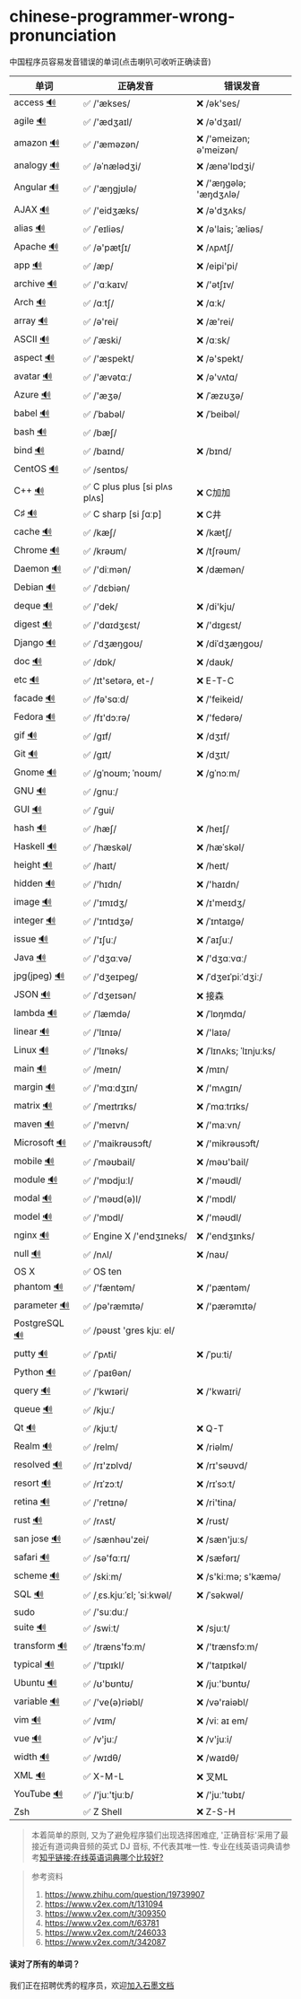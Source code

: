 # chinese-programmer-wrong-pronunciation

中国程序员容易发音错误的单词(点击喇叭可收听正确读音)

| 单词  | 正确发音 | 错误发音 |
| ---- | ------- | ------- |
| access [🔊](http://dict.youdao.com/dictvoice?audio=access&type=1) | ✅ /'ækses/ | ❌ /ək'ses/ |
| agile [🔊](http://dict.youdao.com/dictvoice?audio=agile&type=1) | ✅ /'ædʒaɪl/ | ❌ /ə'dʒaɪl/ |
| amazon [🔊](http://dict.youdao.com/dictvoice?audio=amazon&type=1) | ✅ /'æməzən/ | ❌ /'əmeizən; ə'meizən/ |
| analogy [🔊](http://dict.youdao.com/dictvoice?audio=analogy&type=1) | ✅ /əˈnælədʒi/ | ❌ /ænə'lɒdʒi/ |
| Angular [🔊](http://dict.youdao.com/dictvoice?audio=Angular&type=1) | ✅ /'æŋgjʊlə/ | ❌ /'æŋɡələ; 'æŋdʒʌlə/ |
| AJAX [🔊](http://dict.youdao.com/dictvoice?audio=AJAX&type=1) | ✅ /'eidʒæks/ | ❌ /ə'dʒʌks/ |
| alias [🔊](http://dict.youdao.com/dictvoice?audio=alias&type=2) | ✅ /ˈeɪliəs/| ❌ /ə'lais; ˈæliəs/ |
| Apache [🔊](http://dict.youdao.com/dictvoice?audio=Apache&type=1) | ✅ /ə'pætʃɪ/ | ❌ /ʌpʌtʃ/ |
| app [🔊](http://dict.youdao.com/dictvoice?audio=app&type=1) | ✅ /æp/ | ❌ /eipi'pi/|
| archive [🔊](http://dict.youdao.com/dictvoice?audio=archive&type=1) | ✅ /'ɑːkaɪv/ | ❌ /'ətʃɪv/ |
| Arch [🔊](http://dict.youdao.com/dictvoice?audio=arch&type=2) | ✅ /ɑːtʃ/ | ❌ /ɑːk/ |
| array [🔊](http://dict.youdao.com/dictvoice?audio=array&type=1) | ✅ /ə'rei/ | ❌ /æ'rei/ |
| ASCII [🔊](http://dict.youdao.com/dictvoice?audio=ascii&type=2) | ✅ /ˈæski/ | ❌ /ɑːsk/ |
| aspect [🔊](http://dict.youdao.com/dictvoice?audio=aspect&type=1) | ✅ /'æspekt/ | ❌ /ə'spekt/ |
| avatar [🔊](http://dict.youdao.com/dictvoice?audio=avatar&type=1) | ✅ /'ævətɑː/ | ❌ /ə'vʌtɑ/ |
| Azure [🔊](http://dict.youdao.com/dictvoice?audio=azure&type=1)| ✅ /'æʒə/ | ❌ /ˈæzʊʒə/ |
| babel [🔊](https://translate.google.cn/translate_tts?ie=UTF-8&q=babel&tl=en&total=1&idx=0&textlen=5&tk=632683.1038295&client=t&prev=input) | ✅ /ˈbabəl/ | ❌ /ˈbeibəl/ |
| bash [🔊](http://dict.youdao.com/dictvoice?audio=bash&type=2)| ✅ /bæʃ/ | |
| bind [🔊](http://dict.youdao.com/dictvoice?audio=bind&type=1) | ✅ /baɪnd/ | ❌ /bɪnd/ |
| CentOS [🔊](http://dict.youdao.com/dictvoice?audio=cache&type=2) | ✅ /sentɒs/ | |
| C++ [🔊](https://translate.google.cn/translate_tts?ie=UTF-8&q=C%2B%2B&tl=en&total=1&idx=0&textlen=3&tk=756760.916643&client=t&prev=input) | ✅ C plus plus [si plʌs plʌs] | ❌ C加加 |
| C♯ [🔊](https://translate.google.cn/translate_tts?ie=UTF-8&q=C%23&tl=en&total=1&idx=0&textlen=2&tk=583320.955939&client=t&prev=input) | ✅ C sharp [si ʃɑːp] | ❌ C井 |
| cache [🔊](http://dict.youdao.com/dictvoice?audio=cache&type=1) | ✅ /kæʃ/ | ❌ /kætʃ/ |
| Chrome [🔊](http://dict.youdao.com/dictvoice?audio=chrome&type=1) | ✅ /krəʊm/ | ❌ /tʃrəʊm/ |
| Daemon [🔊](http://dict.youdao.com/dictvoice?audio=Daemon&type=1) | ✅ /'diːmən/ | ❌ /dæmən/ |
| Debian [🔊](http://dict.youdao.com/dictvoice?audio=debian&type=2) | ✅ /ˈdɛbiən/ | |
| deque [🔊](http://dict.youdao.com/dictvoice?audio=deque&type=1) | ✅ /'dek/ | ❌ /di'kju/ |
| digest [🔊](http://dict.youdao.com/dictvoice?audio=digest&type=1) | ✅ /'dɑɪdʒɛst/ | ❌ /'dɪgɛst/ |
| Django [🔊](http://dict.youdao.com/dictvoice?audio=Django&type=1) | ✅ /ˈdʒæŋɡoʊ/ | ❌ /diˈdʒæŋɡoʊ/ |
| doc [🔊](http://dict.youdao.com/dictvoice?audio=doc&type=1) | ✅ /dɒk/| ❌ /daʊk/ |
| etc [🔊](http://dict.youdao.com/dictvoice?audio=etc&type=1) | ✅ /ɪt'setərə, et-/ | ❌ E-T-C |
| facade [🔊](http://dict.youdao.com/dictvoice?audio=facade&type=1) | ✅ /fə'sɑːd/| ❌ /'feikeid/ |
| Fedora [🔊](http://dict.youdao.com/dictvoice?audio=fedora&type=1) | ✅ /fɪ'dɔːrə/| ❌ /'fedərə/ |
| gif [🔊](upload.wikimedia.org/wikipedia/commons/2/2b/En-us-gif-1.ogg) | ✅ /ɡɪf/ | ❌ /dʒɪf/ |
| Git [🔊](http://dict.youdao.com/dictvoice?audio=git&type=1) | ✅ /ɡɪt/ | ❌ /dʒɪt/ |
| Gnome [🔊](http://dict.youdao.com/dictvoice?audio=gnome&type=1) | ✅ /ɡˈnoʊm; ˈnoʊm/ | ❌ /ɡˈnɔːm/ |
| GNU [🔊](https://upload.wikimedia.org/wikipedia/commons/2/24/En-gnu.ogg) | ✅ /gnuː/ | |
| GUI [🔊](http://dict.youdao.com/dictvoice?audio=GUI&type=1) | ✅ /ˈɡui/ | |
| hash [🔊](http://dict.youdao.com/dictvoice?audio=hash&type=1) | ✅ /hæʃ/ | ❌ /heɪʃ/ |
| Haskell [🔊](http://dict.youdao.com/dictvoice?audio=haskell&type=1) | ✅ /ˈhæskəl/ | ❌ /hæˈskəl/ |
| height [🔊](http://dict.youdao.com/dictvoice?audio=height&type=1) | ✅ /haɪt/ | ❌ /heɪt/ |
| hidden [🔊](http://dict.youdao.com/dictvoice?audio=hidden&type=1) | ✅ /'hɪdn/ | ❌ /'haɪdn/ |
| image [🔊](http://dict.youdao.com/dictvoice?audio=image&type=1) | ✅ /'ɪmɪdʒ/ | ❌ /ɪ'meɪdʒ/ |
| integer [🔊](http://dict.youdao.com/dictvoice?audio=integer&type=1) | ✅ /'ɪntɪdʒə/ | ❌ /ˈɪntaɪgə/ |
| issue [🔊](http://dict.youdao.com/dictvoice?audio=issue&type=1) | ✅ /'ɪʃuː/ | ❌ /ˈaɪʃuː/ |
| Java [🔊](http://dict.youdao.com/dictvoice?audio=java&type=1) | ✅ /'dʒɑːvə/ | ❌ /'dʒɑːvɑː/ |
| jpg(jpeg) [🔊](http://dict.youdao.com/dictvoice?audio=JPEG&type=1) | ✅ /'dʒeɪpeɡ/ | ❌ /ˈdʒeɪˈpiːˈdʒiː/ |
| JSON [🔊](https://translate.google.cn/translate_tts?ie=UTF-8&q=JSON&tl=en&total=1&idx=0&textlen=4&tk=118973.499718&client=t&prev=input) | ✅ /ˈdʒeɪsən/ | ❌ 接森 |
| lambda [🔊](http://dict.youdao.com/dictvoice?audio=lambda&type=1) | ✅ /ˈlæmdə/ | ❌ /ˈlɒŋmdɑ/ |
| linear [🔊](http://dict.youdao.com/dictvoice?audio=linear&type=1) | ✅ /'lɪnɪə/ | ❌ /'laɪə/ |
| Linux [🔊](http://dict.youdao.com/dictvoice?audio=linux&type=2) | ✅ /'lɪnəks/ | ❌ /ˈlɪnʌks; ˈlɪnjuːks/ |
| main [🔊](http://dict.youdao.com/dictvoice?audio=main&type=1) | ✅ /meɪn/ | ❌ /mɪn/ |
| margin [🔊](http://dict.youdao.com/dictvoice?audio=margin&type=1) | ✅ /'mɑːdʒɪn/ | ❌ /'mʌgɪn/ |
| matrix [🔊](http://dict.youdao.com/dictvoice?audio=matrix&type=1) | ✅ /ˈmeɪtrɪks/ | ❌ /ˈmɑːtrɪks/ |
| maven [🔊](http://dict.youdao.com/dictvoice?audio=maven&type=1) | ✅ /'meɪvn/ | ❌ /'maːvn/ |
| Microsoft [🔊](http://dict.youdao.com/dictvoice?audio=Microsoft&type=1) | ✅ /'maikrəusɔft/ | ❌ /'mikrəusɔft/ |
| mobile [🔊](http://dict.youdao.com/dictvoice?audio=mobile&type=1) | ✅ /ˈməʊbail/ | ❌ /məʊ'bail/ |
| module [🔊](http://dict.youdao.com/dictvoice?audio=module&type=1) | ✅ /'mɒdjuːl/ | ❌ /'məʊdl/ |
| modal [🔊](http://dict.youdao.com/dictvoice?audio=modal&type=1) | ✅ /'məʊd(ə)l/ | ❌ /'mɒdl/ |
| model [🔊](http://dict.youdao.com/dictvoice?audio=model&type=1) | ✅ /'mɒdl/ | ❌ /'məʊdl/ |
| nginx [🔊](https://translate.google.cn/translate_tts?ie=UTF-8&q=nginx&tl=en&total=1&idx=0&textlen=5&tk=526031.947828&client=t&prev=input) | ✅ Engine X /'endʒɪneks/ | ❌ /'endʒɪnks/ |
| null [🔊](http://dict.youdao.com/dictvoice?audio=null&type=1) | ✅ /nʌl/ | ❌ /naʊ/ |
| OS X | ✅ OS ten | |
| phantom [🔊](http://dict.youdao.com/dictvoice?audio=phantom&type=2) | ✅ /'fæntəm/ | ❌ /'pæntəm/ |
| parameter [🔊](http://dict.youdao.com/dictvoice?audio=parameter&type=1) | ✅ /pə'ræmɪtə/ | ❌ /'pærəmɪtə/ |
| PostgreSQL [🔊](http://www.postgresql.org/files/postgresql.mp3) | ✅ /pəʊst 'ɡres kjuː el/ | |
| putty [🔊](http://dict.youdao.com/dictvoice?audio=putty&type=1) | ✅ /ˈpʌti/ | ❌ /ˈpuːti/ |
| Python [🔊](http://dict.youdao.com/dictvoice?audio=python&type=2) | ✅ /ˈpaɪθən/ | |
| query [🔊](http://dict.youdao.com/dictvoice?audio=query&type=1) | ✅ /'kwɪəri/ | ❌ /'kwaɪri/ |
| queue [🔊](http://dict.youdao.com/dictvoice?audio=queue&type=1) | ✅ /kjuː/ | |
| Qt [🔊](http://dict.youdao.com/dictvoice?audio=cute&type=1) | ✅ /kjuːt/ | ❌ Q-T |
| Realm [🔊](http://dict.youdao.com/dictvoice?audio=realm&type=1) | ✅ /relm/ | ❌ /riəlm/ |
| resolved [🔊](http://dict.youdao.com/dictvoice?audio=resolved&type=1) | ✅ /rɪ'zɒlvd/ | ❌ /rɪ'səʊvd/ |
| resort [🔊](http://dict.youdao.com/dictvoice?audio=resort&type=1) | ✅ /rɪˈzɔːt/ | ❌ /rɪˈsɔːt/ |
| retina [🔊](http://dict.youdao.com/dictvoice?audio=retina&type=1) | ✅ /'retɪnə/ | ❌ /ri'tina/ |
| rust [🔊](http://dict.youdao.com/dictvoice?audio=rust&type=1) | ✅ /rʌst/ | ❌ /rust/ |
| san jose [🔊](http://dict.youdao.com/dictvoice?audio=san%20jose&type=1) | ✅ /sænhəu'zei/ | ❌ /sæn'juːs/ |
| safari [🔊](http://dict.youdao.com/dictvoice?audio=safari&type=1) | ✅ /sə'fɑːrɪ/ | ❌ /sæfərɪ/ |
| scheme [🔊](http://dict.youdao.com/dictvoice?audio=scheme&type=1) | ✅ /skiːm/ | ❌ /s'kiːmə; s'kæmə/ |
| SQL [🔊](http://dict.youdao.com/dictvoice?audio=SQL&type=1) | ✅ /ˌɛs.kjuːˈɛl; ˈsiːkwəl/ | ❌ /ˈsəkwəl/ |
| sudo | ✅ /'suːduː/ | |
| suite [🔊](http://dict.youdao.com/dictvoice?audio=suite&type=1) | ✅ /swiːt/ | ❌ /sjuːt/ |
| transform [🔊](http://dict.youdao.com/dictvoice?audio=transform&type=1) | ✅ /træns'fɔːm/ | ❌ /'trænsfɔːm/ |
| typical [🔊](http://dict.youdao.com/dictvoice?audio=typical&type=1) | ✅ /'tɪpɪkl/ | ❌ /'taɪpɪkəl/ |
| Ubuntu [🔊](http://dict.youdao.com/dictvoice?audio=ubuntu&type=1) | ✅ /ʊ'bʊntʊ/ | ❌ /juː'bʊntʊ/ |
| variable [🔊](http://dict.youdao.com/dictvoice?audio=variable&type=1) | ✅ /'ve(ə)riəbl/ | ❌ /və'raiəbl/ |
| vim [🔊](http://upload.wikimedia.org/wikipedia/commons/6/68/En-us-vim.ogg) | ✅ /vɪm/ | ❌ /viː aɪ em/ |
| vue [🔊](http://dict.youdao.com/dictvoice?audio=vue&type=1) | ✅ /v'juː/ | ❌ /v'juːi/ |
| width [🔊](http://dict.youdao.com/dictvoice?audio=width&type=1) | ✅ /wɪdθ/ | ❌ /waɪdθ/ |
| XML [🔊](http://dict.youdao.com/dictvoice?audio=XML&type=1) | ✅ X-M-L | ❌ 叉ML |
| YouTube [🔊](http://dict.youdao.com/dictvoice?audio=youtube&type=1) | ✅ /'juː'tjuːb/ | ❌ /'juː'tʊbɪ/ |
| Zsh | ✅ Z Shell | ❌ Z-S-H |

> 本着简单的原则, 又为了避免程序猿们出现选择困难症, '正确音标'采用了最接近有道词典音频的英式 DJ 音标, 不代表其唯一性.
> 专业在线英语词典请参考[知乎链接:在线英语词典哪个比较好?](https://www.zhihu.com/question/19707759)



> 参考资料
>
> 1. https://www.zhihu.com/question/19739907
> 2. https://www.v2ex.com/t/131094
> 3. https://www.v2ex.com/t/309350
> 4. https://www.v2ex.com/t/63781
> 5. https://www.v2ex.com/t/246033
> 6. https://www.v2ex.com/t/342087


#### 读对了所有的单词？
我们正在招聘优秀的程序员，欢迎[加入石墨文档](https://shimo.im/doc/G3ckHEVF3f4qANHk)
